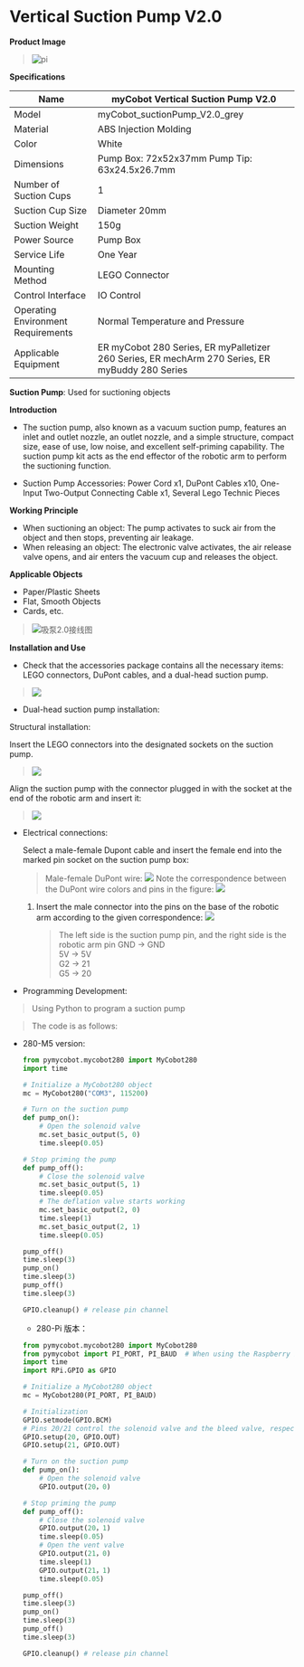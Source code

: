 # Vertical Suction Pump V2.0

**Product Image**

> ![pi](../resources/2-ProductFeature/2.4/2.4.3-1.png)

**Specifications**

| Name | myCobot Vertical Suction Pump V2.0 |
| ------------ | ---------------------------------------------------------------------------------------------- |
| Model | myCobot_suctionPump_V2.0_grey |
| Material | ABS Injection Molding |
| Color | White |
| Dimensions | Pump Box: 72x52x37mm Pump Tip: 63x24.5x26.7mm |
| Number of Suction Cups | 1 |
| Suction Cup Size | Diameter 20mm |
| Suction Weight | 150g |
| Power Source | Pump Box |
| Service Life | One Year |
| Mounting Method | LEGO Connector |
| Control Interface | IO Control |
| Operating Environment Requirements | Normal Temperature and Pressure |
| Applicable Equipment | ER myCobot 280 Series, ER myPalletizer 260 Series, ER mechArm 270 Series, ER myBuddy 280 Series |

**Suction Pump**: Used for suctioning objects

**Introduction**

- The suction pump, also known as a vacuum suction pump, features an inlet and outlet nozzle, an outlet nozzle, and a simple structure, compact size, ease of use, low noise, and excellent self-priming capability. The suction pump kit acts as the end effector of the robotic arm to perform the suctioning function.

- Suction Pump Accessories: Power Cord x1, DuPont Cables x10, One-Input Two-Output Connecting Cable x1, Several Lego Technic Pieces

**Working Principle**

- When suctioning an object: The pump activates to suck air from the object and then stops, preventing air leakage.
- When releasing an object: The electronic valve activates, the air release valve opens, and air enters the vacuum cup and releases the object.

**Applicable Objects**

- Paper/Plastic Sheets
- Flat, Smooth Objects
- Cards, etc.

> ![吸泵2.0接线图](../resources/2-ProductFeature/2.4/2.4.3-2.png)

**Installation and Use**

- Check that the accessories package contains all the necessary items: LEGO connectors, DuPont cables, and a dual-head suction pump.

> ![](../resources/2-ProductFeature/2.4/2.4.3-3.png)

- Dual-head suction pump installation:

Structural installation:

Insert the LEGO connectors into the designated sockets on the suction pump.

> ![](../resources/2-ProductFeature/2.4/2.4.3-4.png)

  Align the suction pump with the connector plugged in with the socket at the end of the robotic arm and insert it:

> ![](../resources/2-ProductFeature/2.4/2.4.3-5.png)

  - Electrical connections:
  
    Select a male-female Dupont cable and insert the female end into the marked pin socket on the suction pump box:
  
    > Male-female DuPont wire:
    > ![](../resources/2-ProductFeature/2.4/2.4.3-6.png)
    > Note the correspondence between the DuPont wire colors and pins in the figure:
    > ![](../resources/2-ProductFeature/2.4/2.4.3-7.png)
  
    1. Insert the male connector into the pins on the base of the robotic arm according to the given correspondence:
       ![](../resources/2-ProductFeature/2.4/2.4.3-8.png)
    
       > The left side is the suction pump pin, and the right side is the robotic arm pin
       > GND -> GND  
       > 5V -> 5V  
       > G2 -> 21  
       > G5 -> 20
  
  - Programming Development:

> Using Python to program a suction pump

> The code is as follows:

- 280-M5 version:    
    ```python
    from pymycobot.mycobot280 import MyCobot280
    import time
    
    # Initialize a MyCobot280 object
    mc = MyCobot280("COM3", 115200)
    
    # Turn on the suction pump
    def pump_on():
        # Open the solenoid valve
        mc.set_basic_output(5, 0)
        time.sleep(0.05)
    
    # Stop priming the pump
    def pump_off():
        # Close the solenoid valve
        mc.set_basic_output(5, 1)
        time.sleep(0.05)
        # The deflation valve starts working
        mc.set_basic_output(2, 0)
        time.sleep(1)
        mc.set_basic_output(2, 1)
        time.sleep(0.05)
    
    pump_off()
    time.sleep(3)
    pump_on()
    time.sleep(3)
    pump_off()
    time.sleep(3)
    
    GPIO.cleanup() # release pin channel
    ```
    
    - 280-Pi 版本：
    
    ```python
    from pymycobot.mycobot280 import MyCobot280
    from pymycobot import PI_PORT, PI_BAUD  # When using the Raspberry Pi version of mycobot, you can reference these two variables to initialize MyCobot
    import time
    import RPi.GPIO as GPIO
    
    # Initialize a MyCobot280 object
    mc = MyCobot280(PI_PORT, PI_BAUD)
    
    # Initialization
    GPIO.setmode(GPIO.BCM)
    # Pins 20/21 control the solenoid valve and the bleed valve, respectively
    GPIO.setup(20, GPIO.OUT)
    GPIO.setup(21, GPIO.OUT)
    
    # Turn on the suction pump
    def pump_on():
        # Open the solenoid valve
        GPIO.output(20，0)
    
    # Stop priming the pump
    def pump_off():
        # Close the solenoid valve
        GPIO.output(20，1)
        time.sleep(0.05)
        # Open the vent valve
        GPIO.output(21，0)
        time.sleep(1)
        GPIO.output(21，1)
        time.sleep(0.05)
    
    pump_off()
    time.sleep(3)
    pump_on()
    time.sleep(3)
    pump_off()
    time.sleep(3)
    
    GPIO.cleanup() # release pin channel
    ```
